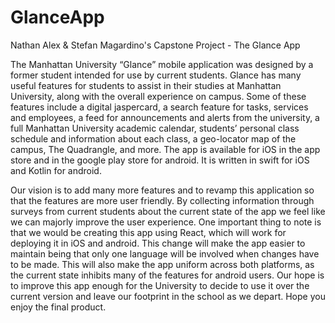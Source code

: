 # GlanceApp
Nathan Alex &amp; Stefan Magardino's Capstone Project - The Glance App

The Manhattan University “Glance” mobile application was designed by a former student intended for use by current students. Glance has many useful features for students to assist in their studies at Manhattan University, along with the overall experience on campus. Some of these features include a digital jaspercard, a search feature for tasks, services and employees, a feed for announcements and alerts from the university, a full Manhattan University academic calendar, students’ personal class schedule and information about each class, a geo-locator map of the campus, The Quadrangle, and more. The app is available for iOS in the app store and in the google play store for android. It is written in swift for iOS and Kotlin for android.

Our vision is to add many more features and to revamp this application so that the features are more user friendly. By collecting information through surveys from current students about the current state of the app we feel like we can majorly improve the user experience. One important thing to note is that we would be creating this app using React, which will work for deploying it in iOS and android. This change will make the app easier to maintain being that only one language will be involved when changes have to be made. This will also make the app uniform across both platforms, as the current state inhibits many of the features for android users. Our hope is to improve this app enough for the University to decide to use it over the current version and leave our footprint in the school as we depart. Hope you enjoy the final product.

